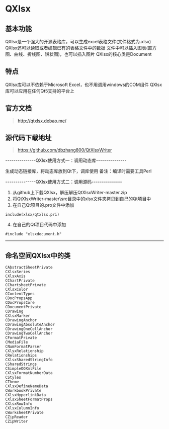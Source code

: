 # QXlsx

## 基本功能
QXlsx是一个强大的开源表格库，可以生成excel表格文件(文件格式为.xlsx)
QXlsx还可以读取或者编辑已有的表格文件中的数据
文件中可以插入图表(直方图、曲线、折线图、饼状图)，也可以插入图片
QXlsx的核心类是Document


## 特点
QXlsx库可以不依赖于Microsoft Excel，也不用调用windows的COM组件
QXlsx库可以应用在任何Qt5支持的平台上


## 官方文档
> http://qtxlsx.debao.me/


## 源代码下载地址
> https://github.com/dbzhang800/QtXlsxWriter


---------------QXlsx使用方式一：调用动态库---------------

生成动态链接库，将动态库放到Qt下，调库使用
备注：编译时需要工具Perl


---------------QXlsx使用方式二：调用源码---------------

1. 从github上下载QXlsx，解压解压QtXlsxWriter-master.zip
2. 将QtXlsxWriter-master\src目录中的xlsx文件夹拷贝到自己的Qt项目中
3. 在自己Qt项目的.pro文件中添加
```
include(xlsx/qtxlsx.pri)
```
4. 在自己的Qt项目代码中添加
```
#include "xlsxdocument.h"
```
--------------------------------------

## 命名空间QXlsx中的类
```
CAbstractSheetPrivate
CXlsxSeries
CXlsxAxis
CChartPrivate
CChartsheetPrivate
CXlsxColor
CContentTypes
CDocPropsApp
CDocPropsCore
CDocumentPrivate
CDrawing
CXlsxMarker
CDrawingAnchor
CDrawingAbsoluteAnchor
CDrawingOneCellAnchor
CDrawingTwoCellAnchor
CFormatPrivate
CMediaFile
CNumFormatParser
CXlsxRelationship
CRelationships
CXlsxSharedStringInfo
CSharedStrings
CSimpleOOXmlFile
CXlsxFormatNumberData
CStyles
CTheme
CXlsxDefineNameData
CWorkbookPrivate
CXlsxHyperlinkData
CXlsxSheetFormatProps
CXlsxRowInfo
CXlsxColumnInfo
CWorksheetPrivate
CZipReader
CZipWriter
```